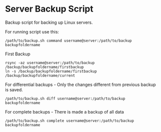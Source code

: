 # Server Backup Script
Backup script for backing up Linux servers.

For running script use this:
```
/path/to/backup.sh command username@server:/path/to/backup backupfoldername
```

First Backup
```
rsync -az username@server:/path/to/backup /backup/backupfoldername/firstbackup
ln -s /backup/backupfoldername/firstbackup /backup/backupfoldername/current
```

For differential backups - Only the changes different from previous backup is saved.
```
/path/to/backup.sh diff username@server:/path/to/backup backupfoldername
```

For complete backups - There is made a backup of all data
```
/path/to/backup.sh complete username@server:/path/to/backup backupfoldername
```
